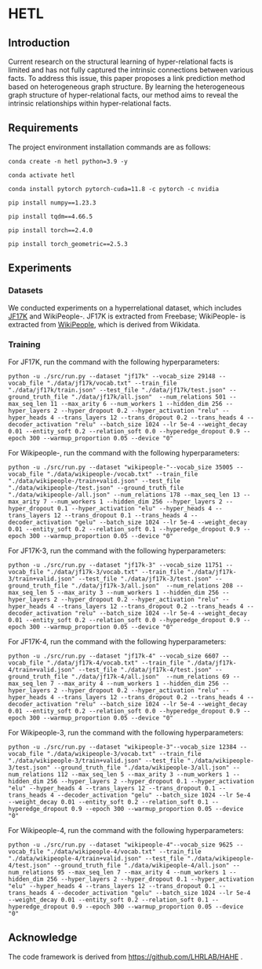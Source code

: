 # HETL

## Introduction

Current research on the structural learning of hyper-relational facts is limited and has not fully captured the intrinsic connections between various facts. To address this issue, this paper proposes a link prediction method based on heterogeneous graph structure. By learning the heterogeneous graph structure of hyper-relational facts, our method aims to reveal the intrinsic relationships within hyper-relational facts.

## Requirements

The project environment installation commands are as follows:

`conda create -n hetl python=3.9 -y`

`conda activate hetl`

`conda install pytorch pytorch-cuda=11.8 -c pytorch -c nvidia`

`pip install numpy==1.23.3`

`pip install tqdm==4.66.5`

`pip install torch==2.4.0`

`pip install torch_geometric==2.5.3`

## Experiments

### Datasets

We conducted experiments on a hyperrelational dataset, which includes [JF17K](https://www.dropbox.com/scl/fo/684syl42ep9fhfmjg8d2j/AGTsm9mS9LEViSdckg6hO00?rlkey=rbqj742cfcm20baj1b2y9si52&e=1&dl=0) and WikiPeople-. JF17K is extracted from Freebase; WikiPeople- is extracted from [WikiPeople](https://github.com/gsp2014/WikiPeople), which is derived from Wikidata.

### Training

For JF17K, run the command with the following hyperparameters:

`python -u ./src/run.py --dataset "jf17k" --vocab_size 29148 --vocab_file "./data/jf17k/vocab.txt" --train_file "./data/jf17k/train.json" --test_file "./data/jf17k/test.json" --ground_truth_file "./data/jf17k/all.json"  --num_relations 501 --max_seq_len 11 --max_arity 6 --num_workers 1 --hidden_dim 256 --hyper_layers 2 --hyper_dropout 0.2 --hyper_activation "relu" --hyper_heads 4 --trans_layers 12 --trans_dropout 0.2 --trans_heads 4 --decoder_activation "relu" --batch_size 1024 --lr 5e-4 --weight_decay 0.01 --entity_soft 0.2 --relation_soft 0.0 --hyperedge_dropout 0.9 --epoch 300 --warmup_proportion 0.05 --device "0"`

For Wikipeople-, run the command with the following hyperparameters:

`python -u ./src/run.py --dataset "wikipeople-"--vocab_size 35005 --vocab_file "./data/wikipeople-/vocab.txt" --train_file "./data/wikipeople-/train+valid.json" --test_file "./data/wikipeople-/test.json" --ground_truth_file "./data/wikipeople-/all.json" --num_relations 178 --max_seq_len 13 --max_arity 7 --num_workers 1 --hidden_dim 256 --hyper_layers 2 --hyper_dropout 0.1 --hyper_activation "elu" --hyper_heads 4 --trans_layers 12 --trans_dropout 0.1 --trans_heads 4 --decoder_activation "gelu" --batch_size 1024 --lr 5e-4 --weight_decay 0.01 --entity_soft 0.2 --relation_soft 0.1 --hyperedge_dropout 0.9 --epoch 300 --warmup_proportion 0.05 --device "0"`

For JF17K-3, run the command with the following hyperparameters:

`python -u ./src/run.py --dataset "jf17k-3" --vocab_size 11751 --vocab_file "./data/jf17k-3/vocab.txt" --train_file "./data/jf17k-3/train+valid.json" --test_file "./data/jf17k-3/test.json" --ground_truth_file "./data/jf17k-3/all.json"  --num_relations 208 --max_seq_len 5 --max_arity 3 --num_workers 1 --hidden_dim 256 --hyper_layers 2 --hyper_dropout 0.2 --hyper_activation "relu" --hyper_heads 4 --trans_layers 12 --trans_dropout 0.2 --trans_heads 4 --decoder_activation "relu" --batch_size 1024 --lr 5e-4 --weight_decay 0.01 --entity_soft 0.2 --relation_soft 0.0 --hyperedge_dropout 0.9 --epoch 300 --warmup_proportion 0.05 --device "0"`

For JF17K-4, run the command with the following hyperparameters:

`python -u ./src/run.py --dataset "jf17k-4" --vocab_size 6607 --vocab_file "./data/jf17k-4/vocab.txt" --train_file "./data/jf17k-4/train+valid.json" --test_file "./data/jf17k-4/test.json" --ground_truth_file "./data/jf17k-4/all.json"  --num_relations 69 --max_seq_len 7 --max_arity 4 --num_workers 1 --hidden_dim 256 --hyper_layers 2 --hyper_dropout 0.2 --hyper_activation "relu" --hyper_heads 4 --trans_layers 12 --trans_dropout 0.2 --trans_heads 4 --decoder_activation "relu" --batch_size 1024 --lr 5e-4 --weight_decay 0.01 --entity_soft 0.2 --relation_soft 0.0 --hyperedge_dropout 0.9 --epoch 300 --warmup_proportion 0.05 --device "0"`

For Wikipeople-3, run the command with the following hyperparameters:

`python -u ./src/run.py --dataset "wikipeople-3"--vocab_size 12384 --vocab_file "./data/wikipeople-3/vocab.txt" --train_file "./data/wikipeople-3/train+valid.json" --test_file "./data/wikipeople-3/test.json" --ground_truth_file "./data/wikipeople-3/all.json" --num_relations 112 --max_seq_len 5 --max_arity 3 --num_workers 1 --hidden_dim 256 --hyper_layers 2 --hyper_dropout 0.1 --hyper_activation "elu" --hyper_heads 4 --trans_layers 12 --trans_dropout 0.1 --trans_heads 4 --decoder_activation "gelu" --batch_size 1024 --lr 5e-4 --weight_decay 0.01 --entity_soft 0.2 --relation_soft 0.1 --hyperedge_dropout 0.9 --epoch 300 --warmup_proportion 0.05 --device "0"`

For Wikipeople-4, run the command with the following hyperparameters:

`python -u ./src/run.py --dataset "wikipeople-4"--vocab_size 9625 --vocab_file "./data/wikipeople-4/vocab.txt" --train_file "./data/wikipeople-4/train+valid.json" --test_file "./data/wikipeople-4/test.json" --ground_truth_file "./data/wikipeople-4/all.json" --num_relations 95 --max_seq_len 7 --max_arity 4 --num_workers 1 --hidden_dim 256 --hyper_layers 2 --hyper_dropout 0.1 --hyper_activation "elu" --hyper_heads 4 --trans_layers 12 --trans_dropout 0.1 --trans_heads 4 --decoder_activation "gelu" --batch_size 1024 --lr 5e-4 --weight_decay 0.01 --entity_soft 0.2 --relation_soft 0.1 --hyperedge_dropout 0.9 --epoch 300 --warmup_proportion 0.05 --device "0"`

## Acknowledge

The code framework is derived from https://github.com/LHRLAB/HAHE .